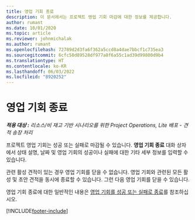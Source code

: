 ```yaml
---
title: 영업 기회 종료
description: 이 문서에서는 프로젝트 영업 기회 마감에 대한 정보를 제공합니다.
author: rumant
ms.date: 10/01/2020
ms.topic: article
ms.reviewer: johnmichalak
ms.author: rumant
ms.openlocfilehash: 72789d2d3fa6f362a5ccd8a4dae7bbcf1c735ea3
ms.sourcegitcommit: 6cfc50d89528df977a8f6a55c1ad39d99800d9b4
ms.translationtype: HT
ms.contentlocale: ko-KR
ms.lasthandoff: 06/03/2022
ms.locfileid: "8920252"
---
```

# <a name="close-an-opportunity"></a>영업 기회 종료

_**적용 대상 :** 리소스/비 재고 기반 시나리오를 위한 Project Operations, Lite 배포 - 견적 송장 처리_

프로젝트 영업 기회는 성공 또는 실패로 마감될 수 있습니다. **영업 기회 종료** 대화 상자에서 상태 설명, 날짜 및 영업 기회의 성공이나 실패에 대한 기타 세부 정보를 입력할 수 있습니다.

관련 활성 견적이 있는 경우 영업 기회를 닫을 수 없습니다. 영업 기회와 관련된 모든 활성 및 초안 견적을 동시에 종료할 수 있습니다. 그런 다음 영업 기회를 닫을 수 있습니다.

영업 기회 종료에 대한 일반적인 내용은 [영업 기회를 성공 또는 실패로 종료](/dynamics365/sales-enterprise/close-opportunity-won-lost-sales)를 참조하십시오.


[!INCLUDE[footer-include](../includes/footer-banner.md)]